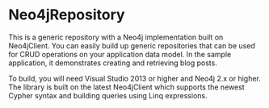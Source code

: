 # Neo4jRepository
This is a generic repository with a Neo4j implementation built on Neo4jClient. You can easily build up generic repositories that can be used for CRUD operations on your application data model. In the sample application, it demonstrates creating and retrieving blog posts.

To build, you will need Visual Studio 2013 or higher and Neo4j 2.x or higher. The library is built on the latest Neo4jClient which supports the newest Cypher syntax and building queries using Linq expressions.
